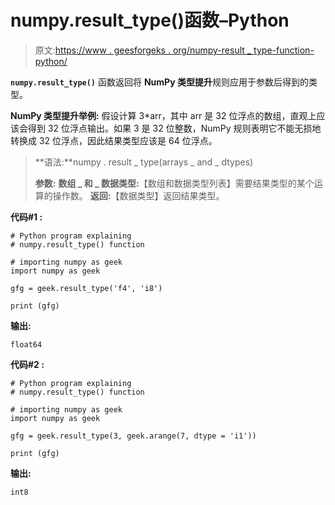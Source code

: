 # numpy.result_type()函数–Python

> 原文:[https://www . geesforgeks . org/numpy-result _ type-function-python/](https://www.geeksforgeeks.org/numpy-result_type-function-python/)

**`numpy.result_type()`** 函数返回将 **NumPy 类型提升**规则应用于参数后得到的类型。

**NumPy 类型提升举例:**
假设计算 3*arr，其中 arr 是 32 位浮点的数组，直观上应该会得到 32 位浮点输出。如果 3 是 32 位整数，NumPy 规则表明它不能无损地转换成 32 位浮点，因此结果类型应该是 64 位浮点。

> **语法:**numpy . result _ type(arrays _ and _ dtypes)
> 
> **参数:**
> **数组 _ 和 _ 数据类型:**【数组和数据类型列表】需要结果类型的某个运算的操作数。
> **返回:**【数据类型】返回结果类型。

**代码#1 :**

```
# Python program explaining
# numpy.result_type() function

# importing numpy as geek 
import numpy as geek 

gfg = geek.result_type('f4', 'i8')

print (gfg)
```

**输出:**

```
float64

```

**代码#2 :**

```
# Python program explaining
# numpy.result_type() function

# importing numpy as geek 
import numpy as geek 

gfg = geek.result_type(3, geek.arange(7, dtype = 'i1'))

print (gfg)
```

**输出:**

```
int8

```